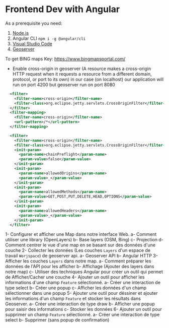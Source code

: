 # Frontend Dev with Angular

As a prerequisite you need:

1.  [Node.js](https://nodejs.org/en/)
2.  Angular CLI `npm i -g @angular/cli`
3.  [Visual Studio Code](https://code.visualstudio.com/)
4.  [Geoserver](https://geoserver.org/)

To get BING maps Key:
https://www.bingmapsportal.com/

- Enable cross-origin in geoserver (A resource makes a cross-origin HTTP request when it requests a resource from a different domain, protocol, or port to its own) in our case (on localhost) our application will run on port 4200 but geoserver run on port 8080

```xml
  <filter>
    <filter-name>cross-origin</filter-name>
    <filter-class>org.eclipse.jetty.servlets.CrossOriginFilter</filter-class>
  </filter>
  <filter-mapping>
    <filter-name>cross-origin</filter-name>
    <url-pattern>/*</url-pattern>
  </filter-mapping>

  <filter>
    <filter-name>cross-origin</filter-name>
    <filter-class>org.eclipse.jetty.servlets.CrossOriginFilter</filter-class>
    <init-param>
      <param-name>chainPreflight</param-name>
      <param-value>false</param-value>
    </init-param>
    <init-param>
      <param-name>allowedOrigins</param-name>
      <param-value>_</param-value>
    </init-param>
    <init-param>
      <param-name>allowedMethods</param-name>
      <param-value>GET,POST,PUT,DELETE,HEAD,OPTIONS</param-value>
    </init-param>
    <init-param>
      <param-name>allowedHeaders</param-name>
      <param-value>_</param-value>
    </init-param>
  </filter>
```

1- Configurer et afficher une Map dans notre interface Web.
  a- Comment utiliser une library (OpenLayers)
  b- Base layers (OSM, Bing)
  c- Projection
  d- Comment centrer le vue d'une map en se basant sur des données d'une couche
2- Collecter les données (Les couches `Layers` d'un espace de travail `Worjspace`) de geoserver api.
  a- Geoserver API
  b- Angular HTTP
3- Afficher les couches `Layers` dans notre map.
  a- Comment préparer les données de l'API pour les afficher
  b- Affichage (Ajouter des layers dans notre map)
  c- Utiliser des techniques Angular pour créer un outil qui permet de Afficher/Cacher une couche
4- Ajouter un outil pour afficher les informations d'une champ `Feature` sélectionné.
  a- Créer une interaction de type select
  b- Créer une popup
  c- Afficher les données d'un champ sélectionner dans une popup
5- Ajouter une outil pour déssiner et ajouter les informations d'un champ `Feature` et stocker les résultats dans Geoserver.
  a- Créer une interaction de type draw
  b- Afficher une popup pour saisir des informations
  c- Stocker les données
6- Ajouter un outil pour supprimer un champ `Feature` sélectionné.
  a- Créer une interaction de type select
  b- Supprimer (sans popup de confirmation)
